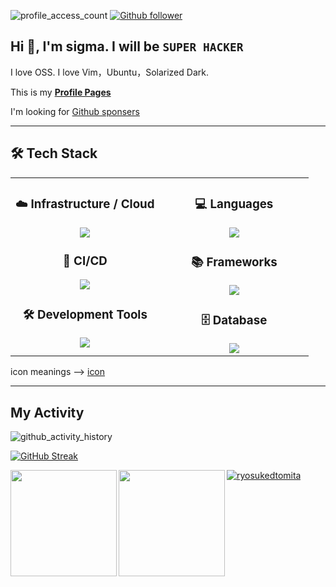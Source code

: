 <!--
**RyosukeDTomita/RyosukeDTomita** is a ✨ _special_ ✨ repository because its `README.md` (this file) appears on your GitHub profile.

Reference -> https://jackswim3411.hatenablog.com/entry/2021/09/18/205206
-->
![profile_access_count](https://komarev.com/ghpvc/?username=RyosukeDTomita)
[![Github follower](https://img.shields.io/github/followers/RyosukeDTomita?label=Follow&style=social)](https://github.com/RyosukeDTomita)

## Hi 👋, I'm sigma. I will be `SUPER HACKER`

I love OSS. I love Vim，Ubuntu，Solarized Dark.

This is my **[Profile Pages](https://ryosukedtomita.github.io/MyActivity/)**

I'm looking for [Github sponsers](https://github.com/sponsors/RyosukeDTomita)

---

## 🛠️ **Tech Stack**

<table align="center">
<tr>
<td width="50%" align="center" valign="top">

### ☁️ **Infrastructure / Cloud**
<img src="https://skillicons.dev/icons?i=aws,docker,nginx,debian,ubuntu" />

### 🔄 **CI/CD**
<img src="https://skillicons.dev/icons?i=githubactions" />

### 🛠️ **Development Tools**
<img src="https://skillicons.dev/icons?i=neovim,vscode,obsidian" />

</td>
<td width="50%" align="center" valign="top">

### 💻 **Languages**
<img src="https://skillicons.dev/icons?i=java,lua,py,ts,deno,nodejs,bash,latex,flask,react" />

### 📚 **Frameworks**
<img src="https://skillicons.dev/icons?i=flask,react" />

### 🗄️ **Database**
<img src="https://skillicons.dev/icons?i=redis,mysql" />  

</td>
</tr>
</table>


icon meanings --> [icon](https://github.com/tandpfun/skill-icons#readme)

---

## My Activity

![github_activity_history](https://github-profile-summary-cards.vercel.app/api/cards/profile-details?username=RyosukeDTomita&theme=solarized_dark)
<!--https://github-readme-streak-stats.herokuapp.com/demo/-->
[![GitHub Streak](https://github-readme-streak-stats.herokuapp.com?user=RyosukeDTomita&theme=solarized-dark)](https://git.io/streak-stats)

<a href="https://github.com/RyosukeDTomita">
  <img align="left" height="170px" src="https://github-readme-stats.vercel.app/api?username=RyosukeDTomita&count_private=true&show_icons=true&theme=cobalt" />
</a>
<a href="https://github.com/RyosukeDTomita">
  <img align="left" height="170px" src="https://github-readme-stats.vercel.app/api/top-langs/?username=RyosukeDTomita&exlude_repo=memo,memo_archive20230212,memo_archive2022_03,article,WIP,news,Self-introduction,&hide=html,css&layout=compact&theme=cobalt" />
</a>

<p align="left"> <a href="https://github.com/ryo-ma/github-profile-trophy"><img src="https://github-profile-trophy.vercel.app/?username=ryosukedtomita&theme=nord" alt="ryosukedtomita" /></a> </p>
